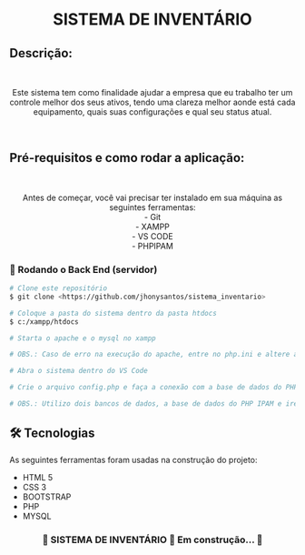 
<br/><br/>
<h1 align="center">SISTEMA DE INVENTÁRIO</h1> 

## Descrição:
<br>
<p align="center">Este sistema tem como finalidade ajudar a empresa que eu trabalho ter um controle melhor dos seus ativos, tendo uma clareza melhor aonde está cada equipamento, quais suas configurações e qual seu status atual.</p>
<br>

## Pré-requisitos e como rodar a aplicação:
<br>
<p align="center">Antes de começar, você vai precisar ter instalado em sua máquina as seguintes ferramentas:<br>
- Git<br>
- XAMPP<br>
- VS CODE<br>
- PHPIPAM </p>

### 🎲 Rodando o Back End (servidor)
```bash
# Clone este repositório
$ git clone <https://github.com/jhonysantos/sistema_inventario>

# Coloque a pasta do sistema dentro da pasta htdocs
$ c:/xampp/htdocs

# Starta o apache e o mysql no xampp

# OBS.: Caso de erro na execução do apache, entre no php.ini e altere a porta do servidor para 8080

# Abra o sistema dentro do VS Code

# Crie o arquivo config.php e faça a conexão com a base de dados do PHPIPAM e com a Base de dados criada por você mesmo

# OBS.: Utilizo dois bancos de dados, a base de dados do PHP IPAM e irei criar uma segunda para incluir outros dados que o PHPIPAM não tem e que o sistema de inventário vai precisar, com o tempo vou está colocando o arquivo sql da base de dados criado aqui
```
## 🛠 Tecnologias

As seguintes ferramentas foram usadas na construção do projeto:

- HTML 5
- CSS 3
- BOOTSTRAP
- PHP
- MYSQL

<h3 align="center"> 
	🚧  SISTEMA DE INVENTÁRIO 🚀 Em construção...  🚧
</h3>